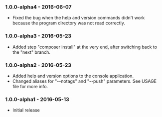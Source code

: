 ### 1.0.0-alpha4 - 2016-06-07

  * Fixed the bug when the help and version commands didn't work because the program directory was not read correctly. 

### 1.0.0-alpha3 - 2016-05-23

  * Added step "composer install" at the very end, after switching back to the "next" branch. 

### 1.0.0-alpha2 - 2016-05-23

  * Added help and version options to the console application.
  * Changed aliases for "--notags" and "--push" parameters. See USAGE file for more info.

### 1.0.0-alpha1 - 2016-05-13

  * Initial release